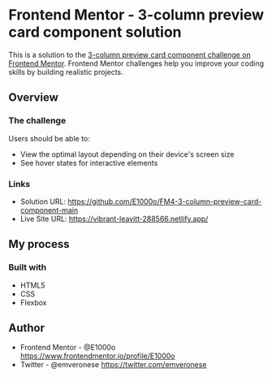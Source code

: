 # Frontend Mentor - 3-column preview card component solution

This is a solution to the [3-column preview card component challenge on Frontend Mentor](https://www.frontendmentor.io/challenges/3column-preview-card-component-pH92eAR2-). Frontend Mentor challenges help you improve your coding skills by building realistic projects. 

## Overview

### The challenge

Users should be able to:

- View the optimal layout depending on their device's screen size
- See hover states for interactive elements

### Links

- Solution URL: https://github.com/E1000o/FM4-3-column-preview-card-component-main
- Live Site URL: https://vibrant-leavitt-288566.netlify.app/

## My process

### Built with

- HTML5
- CSS
- Flexbox

## Author

- Frontend Mentor - @E1000o https://www.frontendmentor.io/profile/E1000o
- Twitter - @emveronese https://twitter.com/emveronese
